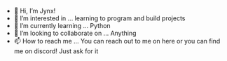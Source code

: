 - 👋 Hi, I’m Jynx!
- 👀 I’m interested in ... learning to program and build projects
- 🌱 I’m currently learning ... Python
- 💞️ I’m looking to collaborate on ... Anything
- 📫 How to reach me ... You can reach out to me on here or you can find me on discord! Just ask for it

<!---
xaccidentalhackerx/xaccidentalhackerx is a ✨ special ✨ repository because its `README.md` (this file) appears on your GitHub profile.
You can click the Preview link to take a look at your changes.
--->
